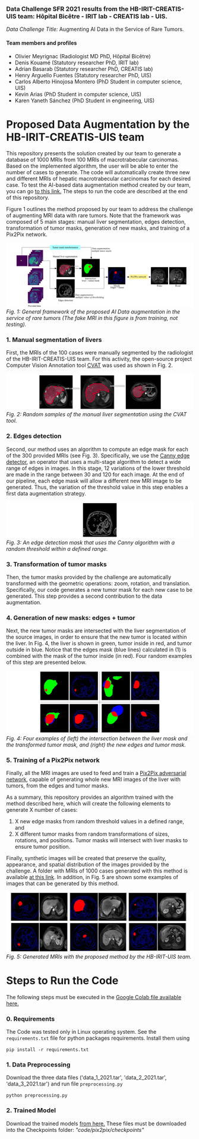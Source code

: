 ### Data Challenge SFR 2021 results from the **HB-IRIT-CREATIS-UIS team:** Hôpital Bicêtre - IRIT lab - CREATIS lab - UIS.

*Data Challenge Title:* Augmenting AI Data in the Service of Rare Tumors.

#### Team members and profiles
- Olivier Meyrignac (Radiologist MD PhD, Hôpital Bicêtre)
- Denis Kouamé (Statutory researcher PhD, IRIT lab)
- Adrian Basarab (Statutory researcher PhD, CREATIS lab)
- Henry Arguello Fuentes (Statutory researcher PhD, UIS)
- Carlos Alberto Hinojosa Montero (PhD Student in computer science, UIS)
- Kevin Arias (PhD Student in computer science, UIS)
- Karen Yaneth Sánchez (PhD Student in engineering, UIS)

# Proposed Data Augmentation by the HB-IRIT-CREATIS-UIS team

This repository presents the solution created by our team to generate a database of 1000 MRIs from 100 MRIs of macrotrabecular carcinomas.
Based on the implemented algorithm, the user will be able to enter the number of cases to generate. The code will automatically create three new and different MRIs of hepatic macrotrabecular carcinomas for each desired case. To test the AI-based data augmentation method created by our team, you can go [to this link.](https://drive.google.com/drive/folders/1bDTZ85NSm0GxkLIpdkIFi9GJNArX5zYp?usp=sharing) The steps to run the code are described at the end of this repository.

Figure 1 outlines the method proposed by our team to address the challenge of augmenting MRI data with rare tumors.
Note that the framework was composed of 5 main stages: manual liver segmentation, edges detection, transformation of tumor masks, generation of new masks, and training of a Pix2Pix network.

![framework](figs/framework.png)
*Fig. 1: General framework of the proposed AI Data augmentation in the service of rare tumors (The fake MRI in this figure is from training, not testing).*

### 1. Manual segmentation of livers

First, the MRIs of the 100 cases were manually segmented by the radiologist of the HB-IRIT-CREATIS-UIS team. For this activity, the open-source project Computer Vision Annotation tool [CVAT](https://cvat.org/auth/login) was used as shown in Fig. 2.

![fig2](figs/FIG2_livers.png)
*Fig. 2: Random samples of the manual liver segmentation using the CVAT tool.*

### 2. Edges detection

Second, our method uses an algorithm to compute an edge mask for each of the 300 provided MRIs (see Fig. 3). Specifically, we use the [Canny edge detector](https://github.com/csbanon/canny-edge-detector), an operator that uses a multi-stage algorithm to detect a wide range of edges in images. In this stage, 12 variations of the lower threshold are made in the range between 30 and 120 for each image. At the end of our pipeline, each edge mask will allow a different new MRI image to be generated. Thus, the variation of the threshold value in this step enables a first data augmentation strategy.

![edges](figs/edges.png)
*Fig. 3: An edge detection mask that uses the Canny algorithm with a random threshold within a defined range.*

### 3. Transformation of tumor masks

Then, the tumor masks provided by the challenge are automatically transformed with the geometric operations: zoom, rotation, and translation. Specifically, our code generates a new tumor mask for each new case to be generated. This step provides a second contribution to the data augmentation.

### 4. Generation of new masks: edges + tumor

Next, the new tumor masks are intersected with the liver segmentation of the source images, in order to ensure that the new tumor is located within the liver. In Fig. 4, the liver is shown in green, tumor inside in red, and tumor outside in blue. Notice that the edges mask (blue lines) calculated in (1) is combined with the mask of the tumor inside (in red). Four random examples of this step are presented below.

![fig1](figs/FIG1.png)
*Fig. 4: Four examples of (left) the intersection between the liver mask and the transformed tumor mask, and (right) the new edges and tumor mask.*

### 5. Training of a Pix2Pix network

Finally, all the MRI images are used to feed and train a [Pix2Pix adversarial network](https://arxiv.org/abs/1611.07004), capable of generating whole new MRI images of the liver with tumors, from the edges and tumor masks.

As a summary, this repository provides an algorithm trained with the method described here, which will create the following elements to generate X number of cases:
1) X new edge masks from random threshold values in a defined range, and
2) X different tumor masks from random transformations of sizes, rotations, and positions.
Tumor masks will intersect with liver masks to ensure tumor position. 

Finally, synthetic images will be created that preserve the quality, appearance, and spatial distribution of the images provided by the challenge. A folder with MRIs of 1000 cases generated with this method is available [at this link](https://drive.google.com/drive/folders/1LdoqQgOTkG80Nyf8VRmCnC6DbBg9-pNY?usp=sharing). In addition, in Fig. 5 are shown some examples of images that can be generated by this method.

![fig5](figs/fig5_results.png)
*Fig. 5: Generated MRIs with the proposed method by the HB-IRIT-UIS team.*

# Steps to Run the Code

The following steps must be executed in the [Google Colab file available here.](https://drive.google.com/drive/folders/1bDTZ85NSm0GxkLIpdkIFi9GJNArX5zYp?usp=sharing)

### 0. Requirements
The Code was tested only in Linux operating system. See the `requirements.txt` file for python packages requirements. Install them using
```
pip install -r requirements.txt
```

### 1. Data Preprocessing
Download the three data files ('data_1_2021.tar', 'data_2_2021.tar', 'data_3_2021.tar') and run file `preprocessing.py`
```
python preprocessing.py
```
### 2. Trained Model

Download the trained models [from here.](https://drive.google.com/drive/folders/1661I8jEImgGFBU-ofclQQGq_C7p-UPql?usp=sharing) 
These files must be downloaded into the Checkpoints folder: *"code/pix2pix/checkpoints"*
